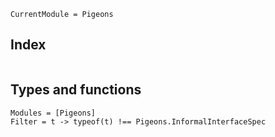 ```@meta
CurrentModule = Pigeons
```

## Index

```@index
```

## Types and functions

```@autodocs
Modules = [Pigeons]
Filter = t -> typeof(t) !== Pigeons.InformalInterfaceSpec
```